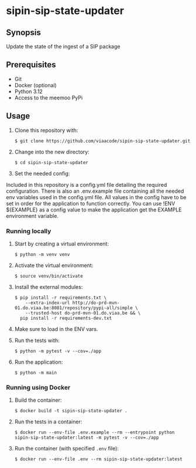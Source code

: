 # sipin-sip-state-updater

## Synopsis

Update the state of the ingest of a SIP package

## Prerequisites

* Git
* Docker (optional)
* Python 3.12
* Access to the meemoo PyPi

## Usage

1. Clone this repository with:

    `$ git clone https://github.com/viaacode/sipin-sip-state-updater.git`

2. Change into the new directory:

    `$ cd sipin-sip-state-updater`

3. Set the needed config:

Included in this repository is a config.yml file detailing the required configuration. There is also an .env.example file containing all the needed env variables used in the config.yml file. All values in the config have to be set in order for the application to function correctly. You can use !ENV ${EXAMPLE} as a config value to make the application get the EXAMPLE environment variable.

### Running locally

1. Start by creating a virtual environment:

    `$ python -m venv venv`

2. Activate the virtual environment:

    `$ source venv/bin/activate`

3. Install the external modules:

    ```
    $ pip install -r requirements.txt \
        --extra-index-url http://do-prd-mvn-01.do.viaa.be:8081/repository/pypi-all/simple \
        --trusted-host do-prd-mvn-01.do.viaa.be && \
      pip install -r requirements-dev.txt
    ```

4. Make sure to load in the ENV vars.

5. Run the tests with:

    `$ python -m pytest -v --cov=./app`

6. Run the application:

    `$ python -m main`

### Running using Docker

1. Build the container:

    `$ docker build -t sipin-sip-state-updater .`

2. Run the tests in a container:

    `$ docker run --env-file .env.example --rm --entrypoint python sipin-sip-state-updater:latest -m pytest -v --cov=./app`

3. Run the container (with specified `.env` file):

    `$ docker run --env-file .env --rm sipin-sip-state-updater:latest`
